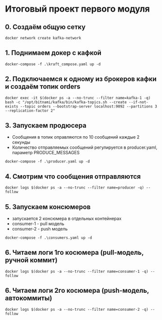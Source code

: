# Итоговый проект первого модуля

## 0. Создаём общую сетку
```
docker network create kafka-network
```

## 1. Поднимаем докер с кафкой
```
docker-compose -f .\kraft_compose.yaml up -d
```

## 2. Подключаемся к одному из брокеров кафки и создаём топик orders
```
docker exec -it $(docker ps -a --no-trunc --filter name=kafka-1 -q) bash -c "/opt/bitnami/kafka/bin/kafka-topics.sh --create --if-not-exists --topic orders --bootstrap-server localhost:9092 --partitions 3 --replication-factor 2"
```

## 3. Запускаем продюсера
   - Сообщения в топик оправляются по 10 сообщений каждые 2 секунды
   - Количество отправляемых сообщений регулируется в producer.yaml, параметр PRODUCE_MESSAGES
```
docker-compose -f .\producer.yaml up -d
```

## 4. Смотрим что сообщения отправляются
```
docker logs $(docker ps -a --no-trunc --filter name=producer -q) --follow
```

## 5. Запускаем консюмеров
   - запускается 2 консюмера в отдельных контейнерах
   - consumer-1 - pull модель
   - consumer-2 - push модель
```
docker-compose -f .\consumers.yaml up -d
```

## 6. Читаем логи 1го косюмера (pull-модель, ручной коммит)
```
docker logs $(docker ps -a --no-trunc --filter name=consumer-1 -q) --follow
```

## 6. Читаем логи 2го косюмера (push-модель, автокоммиты)
```
docker logs $(docker ps -a --no-trunc --filter name=consumer-2 -q) --follow
```

